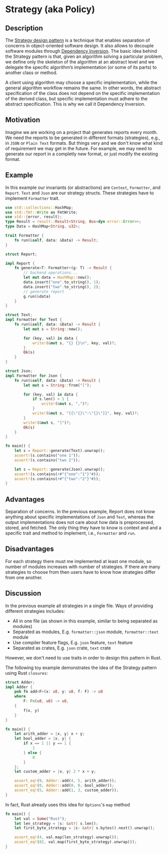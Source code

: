 # Strategy (aka Policy)

## Description

The [Strategy design pattern](https://en.wikipedia.org/wiki/Strategy_pattern) is a technique that enables separation of concerns in object-oriented software design.
It also allows to decouple software modules through [Dependency Inversion](https://en.wikipedia.org/wiki/Dependency_inversion_principle).
The basic idea behind the Strategy pattern is that, given an algorithm solving a particular problem, we define only the skeleton of the algorithm at an abstract level and we delegate the specific algorithm’s implementation (or some of its parts) to another class or method.

A client using algorithm may choose a specific implementation, while the general algorithm workflow remains the same.
In other words, the abstract specification of the class does not depend on the specific implementation of the derived class, but specific implementation must adhere to the abstract specification.
This is why we call it Dependency Inversion.

## Motivation

Imagine we are working on a project that generates reports every month. 
We need the reports to be generated in different formats (strategies), e.g., in `JSON` or `Plain Text` formats. 
But things very and we don't know what kind of requirement we may get in the future. 
For example, we may need to generate our report in a completly new format, 
or just modify the existing format.

## Example

In this example our invariants (or abstractions) are `Context`, `Formatter`, and `Report`. 
`Text` and `Json` are our strategy structs. 
These strategies have to implement `Formatter` trait.

```rust
use std::collections::HashMap;
use std::fmt::Write as FmtWrite;
use std::{error, result};
type Result = result::Result<String, Box<dyn error::Error>>;
type Data = HashMap<String, u32>;

trait Formatter {
    fn run(&self, data: &Data) -> Result;
}

struct Report;

impl Report {
    fn generate<T: Formatter>(g: T) -> Result {
        // backend operations...
        let mut data = HashMap::new();
        data.insert("one".to_string(), 1);
        data.insert("two".to_string(), 2);
        // generate report
        g.run(&data)
    }
}

struct Text;
impl Formatter for Text {
    fn run(&self, data: &Data) -> Result {
        let mut s = String::new();

        for (key, val) in data {
            write!(&mut s, "{} {}\n", key, val)?;
        }
        Ok(s)
    }
}

struct Json;
impl Formatter for Json {
    fn run(&self, data: &Data) -> Result {
        let mut s = String::from("[");

        for (key, val) in data {
            if s.len() > 1 {
                write!(&mut s, ",")?;
            }
            write!(&mut s, "{{\"{}\":\"{}\"}}", key, val)?;
        }
        write!(&mut s, "]")?;
        Ok(s)
    }
}

fn main() {
    let s = Report::generate(Text).unwrap();
    assert!(s.contains("one 1"));
    assert!(s.contains("two 2"));

    let s = Report::generate(Json).unwrap();
    assert!(s.contains(r#"{"one":"1"}"#));
    assert!(s.contains(r#"{"two":"2"}"#));
}

```


## Advantages

Separation of concerns. In the previous example, Report does not know anything about specific implementations of `Json` and `Text`, whereas the output implementations does not care about how data is preprocessed, stored, and fetched. 
The only thing they have to know is context and and a specific trait and method to implement, i.e., `Formatter` and `run`. 

## Disadvantages

For each strategy there must me implemented at least one module, so number of modules increases with number of strategies.
If there are many strategies to choose from then users have to know how strategies differ from one another.

## Discussion

In the previous example all strategies in a single file.
Ways of providing different strategies includes:

- All in one file (as shown in this example, similar to being separated as modules)
- Separated as modules, E.g. `formatter::json` module, `formatter::text` module
- Use compiler feature flags, E.g. `json` feature, `text` feature 
- Separated as crates, E.g. `json` crate, `text` crate

However, we don't need to use traits in order to design this pattern in Rust.

The following toy example demonstrates the idea of the Strategy pattern using Rust `closures`:

```rust
struct Adder;
impl Adder {
    pub fn add<F>(x: u8, y: u8, f: F) -> u8
    where
        F: Fn(u8, u8) -> u8,
    {
        f(x, y)
    }
}

fn main() {
    let arith_adder = |x, y| x + y;
    let bool_adder = |x, y| {
        if x == 1 || y == 1 {
            1
        } else {
            0
        }
    };
    let custom_adder = |x, y| 2 * x + y;

    assert_eq!(9, Adder::add(4, 5, arith_adder));
    assert_eq!(0, Adder::add(0, 0, bool_adder));
    assert_eq!(5, Adder::add(1, 3, custom_adder));
}

```

In fact, Rust already uses this idea for `Options`'s `map` method

```rust
fn main() {
    let val = Some("Rust");
    let len_strategy = |s: &str| s.len();
    let first_byte_strategy = |s: &str| s.bytes().next().unwrap();

    assert_eq!(4, val.map(len_strategy).unwrap());
    assert_eq!(82, val.map(first_byte_strategy).unwrap());
}

```

